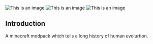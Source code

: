 ![This is an image](https://s1.ax1x.com/2022/07/29/vPQL1P.png)
![This is an image](https://cf.way2muchnoise.eu/versions/581337.svg)
![This is an image](https://cf.way2muchnoise.eu/full_581337_downloads.svg)
## Introduction
A minecraft modpack which tells a long history of human evolurtion.

